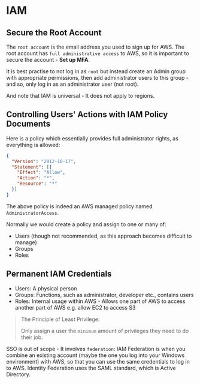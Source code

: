 # IAM

## Secure the Root Account

The `root account` is the email address you used to sign up for AWS.
The root account has `full administrative access` to AWS, so it is important to secure the account - **Set up MFA**.

It is best practise to not log in as `root` but instead create an Admin group with appropriate permissions,
then add administrator users to this group - and so, only log in as an administrator user (not root).

And note that IAM is universal - It does not apply to regions.

## Controlling Users' Actions with IAM Policy Documents

Here is a policy which essentially provides full administrator rights, as everything is allowed:
```json
{
  "Version": "2012-10-17",
  "Statement": [{
    "Effect": "Allow",
    "Action": "*",
    "Resource": "*"
  }]
}
```
The above policy is indeed an AWS managed policy named `AdministratorAccess`.

Normally we would create a policy and assign to one or many of:
- Users (though not recommended, as this approach becomes difficult to manage)
- Groups
- Roles

## Permanent IAM Credentials

- Users: A physical person
- Groups: Functions, such as administrator, developer etc., contains users
- Roles: Internal usage within AWS - Allows one part of AWS to access another part of AWS e.g. allow EC2 to access S3

> The Principle of Least Privilege:
> 
> Only assign a user the `minimum` amount of privileges they need to do their job.

SSO is out of scope - It involves `federation`:
IAM Federation is when you combine an existing account (maybe the one you log into your Windows environment) with AWS,
so that you can use the same credentials to log in to AWS.
Identity Federation uses the SAML standard, which is Active Directory.